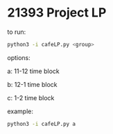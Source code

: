 # 21393 Project LP

to run: 

```bash
python3 -i cafeLP.py <group>
```

options:

a: 11-12 time block

b: 12-1 time block

c: 1-2 time block

example:

```bash
python3 -i cafeLP.py a
```